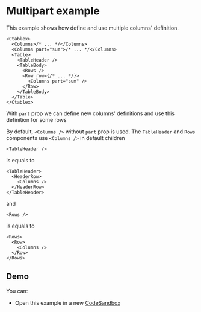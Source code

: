 # Multipart example

This example shows how define and use multiple columns' definition.

```tsx
<Ctablex>
  <Columns>/* ... */</Columns>
  <Columns part="sum">/* ... */</Columns>
  <Table>
    <TableHeader />
    <TableBody>
      <Rows />
      <Row row={/* ... */}>
        <Columns part="sum" />
      </Row>
    </TableBody>
  </Table>
</Ctablex>
```

With `part` prop we can define new columns' definitions and use this definition for some rows

By default, `<Columns />` without `part` prop is used. The `TableHeader` and `Rows` components use `<Columns />` in default children

```tsx
<TableHeader />
```

is equals to

```tsx
<TableHeader>
  <HeaderRow>
    <Columns />
  </HeaderRow>
</TableHeader>
```

and

```tsx
<Rows />
```

is equals to

```tsx
<Rows>
  <Row>
    <Columns />
  </Row>
</Rows>
```

## Demo

You can:

- Open this example in a new [CodeSandbox]

[codesandbox]: https://codesandbox.io/s/github/sahabpardaz/ctablex/tree/master/examples/4-multipart?file=/src/ProductsTable.tsx
